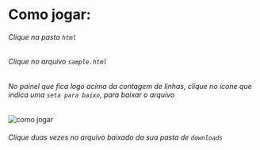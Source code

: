 # Como jogar:
###### Clique na pasta ```html```
###### Clique no arquivo ```sample.html```
###### No painel que fica logo acima da contagem de linhas, clique no ícone que indica uma ```seta para baixo```, para baixar o arquivo

<img src="https://github.com/lucasFarias072/image-tutorial-storage/blob/main/play-game.png?raw=true" alt="como jogar">

###### Clique duas vezes no arquivo baixado da sua pasta de ```downloads```
